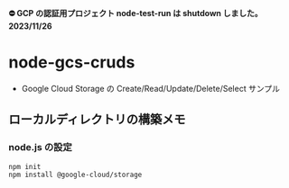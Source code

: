 **⛔ GCP の認証用プロジェクト node-test-run は shutdown しました。2023/11/26**

# node-gcs-cruds

+ Google Cloud Storage の Create/Read/Update/Delete/Select サンプル

## ローカルディレクトリの構築メモ

### node.js の設定

```
npm init
npm install @google-cloud/storage
```
